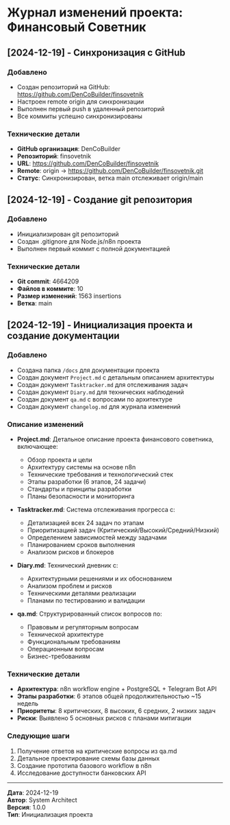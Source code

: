 # Журнал изменений проекта: Финансовый Советник

## [2024-12-19] - Синхронизация с GitHub

### Добавлено
- Создан репозиторий на GitHub: https://github.com/DenCoBuilder/finsovetnik
- Настроен remote origin для синхронизации
- Выполнен первый push в удаленный репозиторий
- Все коммиты успешно синхронизированы

### Технические детали
- **GitHub организация**: DenCoBuilder
- **Репозиторий**: finsovetnik
- **URL**: https://github.com/DenCoBuilder/finsovetnik
- **Remote**: origin -> https://github.com/DenCoBuilder/finsovetnik.git
- **Статус**: Синхронизирован, ветка main отслеживает origin/main

## [2024-12-19] - Создание git репозитория

### Добавлено
- Инициализирован git репозиторий
- Создан .gitignore для Node.js/n8n проекта
- Выполнен первый коммит с полной документацией

### Технические детали
- **Git commit**: 4664209
- **Файлов в коммите**: 10
- **Размер изменений**: 1563 insertions
- **Ветка**: main

## [2024-12-19] - Инициализация проекта и создание документации

### Добавлено
- Создана папка `/docs` для документации проекта
- Создан документ `Project.md` с детальным описанием архитектуры
- Создан документ `Tasktracker.md` для отслеживания задач
- Создан документ `Diary.md` для технических наблюдений
- Создан документ `qa.md` с вопросами по архитектуре
- Создан документ `changelog.md` для журнала изменений

### Описание изменений
- **Project.md**: Детальное описание проекта финансового советника, включающее:
  - Обзор проекта и цели
  - Архитектуру системы на основе n8n
  - Технические требования и технологический стек
  - Этапы разработки (6 этапов, 24 задачи)
  - Стандарты и принципы разработки
  - Планы безопасности и мониторинга

- **Tasktracker.md**: Система отслеживания прогресса с:
  - Детализацией всех 24 задач по этапам
  - Приоритизацией задач (Критический/Высокий/Средний/Низкий)
  - Определением зависимостей между задачами
  - Планированием сроков выполнения
  - Анализом рисков и блокеров

- **Diary.md**: Технический дневник с:
  - Архитектурными решениями и их обоснованием
  - Анализом проблем и рисков
  - Техническими деталями реализации
  - Планами по тестированию и валидации

- **qa.md**: Структурированный список вопросов по:
  - Правовым и регуляторным вопросам
  - Технической архитектуре
  - Функциональным требованиям
  - Операционным вопросам
  - Бизнес-требованиям

### Технические детали
- **Архитектура**: n8n workflow engine + PostgreSQL + Telegram Bot API
- **Этапы разработки**: 6 этапов общей продолжительностью ~15 недель
- **Приоритеты**: 8 критических, 8 высоких, 6 средних, 2 низких задач
- **Риски**: Выявлено 5 основных рисков с планами митигации

### Следующие шаги
1. Получение ответов на критические вопросы из qa.md
2. Детальное проектирование схемы базы данных
3. Создание прототипа базового workflow в n8n
4. Исследование доступности банковских API

---

**Дата**: 2024-12-19  
**Автор**: System Architect  
**Версия**: 1.0.0  
**Тип**: Инициализация проекта

